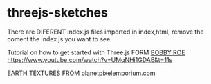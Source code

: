 # threejs-sketches


There are DIFERENT index.js files imported in index,html, remove the coment the index.js you want to see.


Tutorial on how to get started with Three.js FORM [BOBBY ROE](https://github.com/bobbyroe)
https://www.youtube.com/watch?v=UMqNHi1GDAE&t=11s


[EARTH TEXTURES FROM planetpixelemporium.com](https://planetpixelemporium.com/earth.html)

